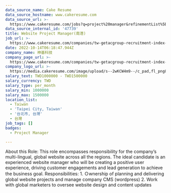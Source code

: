 ```yaml
---
data_source_name: Cake Resume
data_source_hostname: www.cakeresume.com
data_source_url: >-
  https://www.cakeresume.com/jobs?q=project%20manager&refinementList%5Blang_name%5D%5B0%5D=English&refinementList%5Bsalary_type%5D=per_year&range%5Bsalary_range%5D%5Bmin%5D=1000000&page=2
data_source_internal_id: '47739'
title: Website Project Manager(南港)
job_url: >-
  https://www.cakeresume.com/companies/tw-getacgroup-recruitment-index-php-index_id-7/jobs/website-project-manager-nangang
date: 2022-10-14T06:18:47.944Z
company_name: 神基科技
company_page_url: >-
  https://www.cakeresume.com/companies/tw-getacgroup-recruitment-index-php-index_id-7
company_logo_url: >-
  https://media.cakeresume.com/image/upload/s--2wKCW4m9--/c_pad,fl_png8,h_200,w_200/v1665049350/leaytytcconbe4ysxlhg.png
salary_text: TWD1000000 - TWD1500000
salary_currency: TWD
salary_type: per_month
salary_min: 1000000
salary_max: 1500000
location_list:
  - Taiwan
  - 'Taipei City, Taiwan'
  - '台北市, 台灣'
  - 台灣
job_tags: []
badges:
  - Project Manager

---
```


About this Role: This role encompasses responsibility for the company’s multi-lingual, global website across all the regions. The ideal candidate is an experienced website manager who will be creating a positive user experience, driving customer engagements and lead generation to achieve the business goal. Responsibilities: 1. Ｏwnership of planning and delivering global website projects and manage company CMS (wordpress) 2. Work with global marketers to oversee website design and content updates